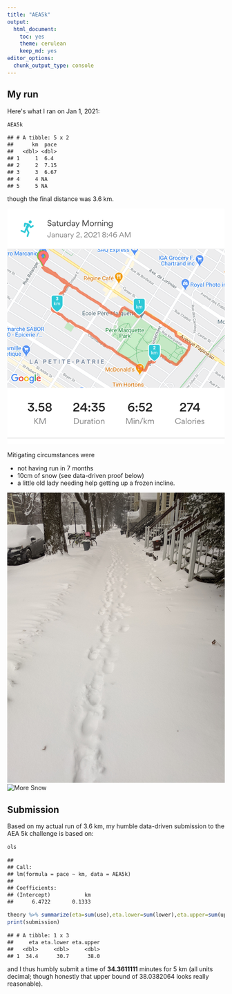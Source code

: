```yaml
---
title: "AEA5k"
output: 
  html_document: 
    toc: yes
    theme: cerulean
    keep_md: yes
editor_options: 
  chunk_output_type: console
---
```




## My run

Here's what I ran on Jan 1, 2021:



```r
AEA5k
```

```
## # A tibble: 5 x 2
##      km  pace
##   <dbl> <dbl>
## 1     1  6.4 
## 2     2  7.15
## 3     3  6.67
## 4     4 NA   
## 5     5 NA
```
though the final distance was 3.6 km. 

![run](assets/Screenshot_20210102-091216.png)

Mitigating circumstances were  

- not having run in 7 months
- 10cm of snow (see data-driven proof below)
- a little old lady needing help getting up a frozen incline.

![Snow](assets/PXL_20210102_134626657.jpg)
![More Snow](assets/PXL_20210102_135941048.jpg)

## Submission



Based on my actual run of 3.6 km, my humble data-driven submission to the AEA 5k challenge is based on:


```r
ols
```

```
## 
## Call:
## lm(formula = pace ~ km, data = AEA5k)
## 
## Coefficients:
## (Intercept)           km  
##      6.4722       0.1333
```


```r
theory %>% summarize(eta=sum(use),eta.lower=sum(lower),eta.upper=sum(upper)) -> submission
print(submission)
```

```
## # A tibble: 1 x 3
##     eta eta.lower eta.upper
##   <dbl>     <dbl>     <dbl>
## 1  34.4      30.7      38.0
```
and I thus humbly submit a time of **34.3611111** minutes for 5 km (all units decimal; though honestly that upper bound of 38.0382064 looks really reasonable).

